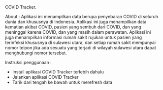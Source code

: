COVID Tracker.

About :
Aplikasi ini menampilkan data berupa penyebaran COVID di seluruh dunia dan khususnya di Indonesia.
Aplikasi ini juga menampilkan data kematian akibat COVID, pasien yang sembuh dari COVID, dan yang meninggal karena COVID, dan yang masih dalam perawatan.
Aplikasi ini juga menampilkan informasi rumah sakit rujukan untuk pasien yang terinfeksi khususnya di sulawesi utara, dan setiap rumah sakit mempunyai nomor telpon jika ada sesuatu yang terjadi di wilayah sulawesi utara dapat menghubungi nomor tersebut.

Instruksi penggunaan :
- Install aplikasi COVID Tracker terlebih dahulu
- Jalankan aplikasi COVID Tracker
- Tarik dari tengah ke bawah untuk merefresh data